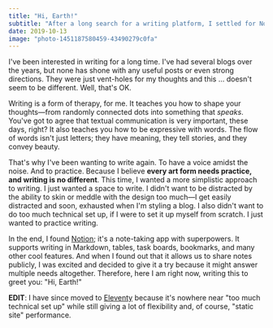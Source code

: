 ```yaml
---
title: "Hi, Earth!"
subtitle: "After a long search for a writing platform, I settled for Notion."
date: 2019-10-13
image: "photo-1451187580459-43490279c0fa"
---
```


I've been interested in writing for a long time. I've had several blogs over the years, but none has shone with any useful posts or even strong directions. They were just vent-holes for my thoughts and this ... doesn't seem to be different. Well, that's OK.

Writing is a form of therapy, for me. It teaches you how to shape your thoughts&mdash;from randomly connected dots into something that *speaks*. You've got to agree that textual communication is very important, these days, right? It also teaches you how to be expressive with words. The flow of words isn't just letters; they have meaning, they tell stories, and they convey beauty.

That's why I've been wanting to write again. To have a voice amidst the noise. And to practice. Because I believe **every art form needs practice, and writing is no different**. This time, I wanted a more simplistic approach to writing. I just wanted a space to write. I didn't want to be distracted by the ability to skin or meddle with the design too much&mdash;I get easily distracted and soon, exhausted when I'm styling a blog. I also didn't want to do too much technical set up, if I were to set it up myself from scratch. I just wanted to practice writing.

In the end, I found [Notion](https://www.notion.so/?r=a151c76084b5441da81f7cd01096149a); it's a note-taking app with superpowers. It supports writing in Markdown, tables, task boards, bookmarks, and many other cool features. And when I found out that it allows us to share notes publicly, I was excited and decided to give it a try because it might answer multiple needs altogether. Therefore, here I am right now, writing this to greet you: "Hi, Earth!"

**EDIT**: I have since moved to [Eleventy](https://www.11ty.dev/) because it's nowhere near "too much technical set up" while still giving a lot of flexibility and, of course, "static site" performance.
